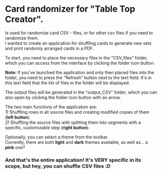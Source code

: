 # Card randomizer for "Table Top Creator".
Is used for randomize card CSV - files, or for other csv files if you need to randomize them.  
I wanted to create an application for shuffling cards to generate new sets and print randomly arranged cards in a PDF.  
  
To start, you need to place the necessary files in the "CSV_files" folder, which you can access from the interface by clicking the folder icon button.  
  
**Note:** If you've launched the application and only then placed files into the folder, you need to press the "Refresh" button next to the text field. It's in this text field that the list of files in the folder will be displayed.  
  
The output files will be generated in the "output_CSV" folder, which you can also open by clicking the folder icon button with an arrow.  
  
The two main functions of the application are:  
  *1)* Shuffling rows in all source files and creating modified copies of them (**left button**).  
  *2)* Shuffling the source files with splitting them into segments with a specific, customizable step (**right button**).  
  
  
Optionally, you can select a theme from the toolbar.  
Currently, there are both **light** and **dark** themes available, as well as... a **pink** one?  
   
  
### And that's the entire application! It's VERY specific in its scope, but hey, you can shuffle CSV files *:D*
